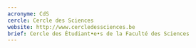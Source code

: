 ```yaml
---
acronyme: CdS
cercle: Cercle des Sciences
website: http://www.cercledessciences.be
brief: Cercle des Étudiant•e•s de la Faculté des Sciences
---
```

